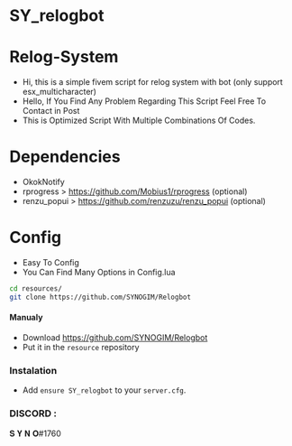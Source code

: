 # SY_relogbot

# Relog-System
- Hi, this is a simple fivem script for relog system with bot (only support esx_multicharacter)
- Hello, If You Find Any Problem Regarding This Script Feel Free To Contact in Post
- This is Optimized Script With Multiple Combinations Of Codes. 

# Dependencies
- OkokNotify  
- rprogress   > https://github.com/Mobius1/rprogress (optional)
- renzu_popui > https://github.com/renzuzu/renzu_popui (optional)

# Config
- Easy To Config
- You Can Find Many Options in Config.lua
```sh
cd resources/
git clone https://github.com/SYNOGIM/Relogbot
```
#### Manualy

- Download <https://github.com/SYNOGIM/Relogbot>
- Put it in the `resource` repository

### Instalation

- Add `ensure SY_relogbot` to your `server.cfg`.

### DISCORD :
𝐒 𝐘 𝐍 𝐎#1760





